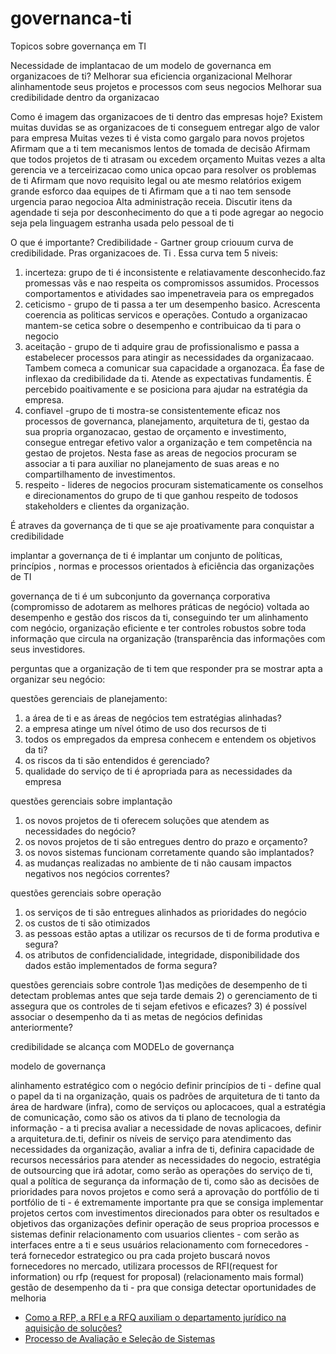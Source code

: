# governanca-ti
Topicos sobre governança em TI

Necessidade de implantacao de um modelo de governanca em organizacoes de ti?
Melhorar sua eficiencia organizacional
Melhorar alinhamentode seus projetos e processos com seus negocios
Melhorar sua credibilidade dentro da organizacao

Como é imagem das organizacoes de ti dentro das empresas hoje?
Existem muitas duvidas se as organizacoes de ti conseguem entregar algo de valor para empresa
Muitas vezes ti é vista como gargalo para novos projetos
Afirmam que a ti tem mecanismos lentos de tomada de decisão
Afirmam que todos projetos de ti atrasam ou excedem orçamento
Muitas vezes a alta gerencia ve a terceirizacao como unica opcao para resolver os problemas de ti
Afirmam que novo requisito legal ou ate mesmo relatórios exigem grande esforco daa equipes de ti
Afirmam que a ti nao tem sensode urgencia parao  negocioa
Alta administração receia. Discutir itens da agendade ti seja por desconhecimento do que a ti pode agregar ao negocio seja pela linguagem  estranha usada pelo pessoal de ti

O que é importante?
Credibilidade - Gartner group criouum curva de credibilidade. Pras organizacoes de. Ti . Essa curva tem 5  niveis:
1) incerteza: grupo de ti é inconsistente e relatiavamente desconhecido.faz promessas vãs e nao respeita os compromissos assumidos. Processos comportamentos e atividades sao impenetraveia para os empregados
2) ceticismo - grupo de ti passa a ter um desempenho basico. Acrescenta coerencia as politicas servicos e operações. Contudo a organizacao mantem-se cetica sobre o desempenho e contribuicao da ti para o negocio
3) aceitação - grupo de ti adquire grau de profissionalismo e passa a estabelecer processos para atingir as necessidades da organizacaao. Tambem comeca a comunicar sua capacidade a organozaca. Éa fase de inflexao da credibilidade da ti. Atende as expectativas fundamentis. É percebido poaitivamente e se posiciona para ajudar na estratégia da empresa.
4) confiavel -grupo de ti mostra-se consistentemente eficaz nos processos de governanca, planejamento, arquitetura de ti, gestao da sua propria organozacao, gestao de orçamento e investimento, consegue entregar efetivo valor a organização e tem competência na gestao de projetos. Nesta fase as areas de negocios procuram se associar a ti para  auxiliar no planejamento de suas areas e no compartilhamento de investimentos.
5) respeito - lideres de negocios procuram sistematicamente os conselhos e direcionamentos do grupo de ti que ganhou  respeito de todosos stakeholders e clientes da organização.


É atraves da governança de ti que se aje  proativamente para conquistar a credibilidade

implantar a governança de ti é implantar um conjunto de políticas, princípios , normas e processos orientados à eficiência das organizações de TI 

governança de ti é um subconjunto da governança corporativa (compromisso de adotarem as melhores práticas de negócio) voltada ao desempenho e gestão dos riscos da ti, conseguindo ter um alinhamento com negócio, organização eficiente e ter controles robustos sobre toda informação que circula na organização (transparência das informações com seus investidores.

perguntas que a organização de ti tem que responder pra se mostrar apta a organizar seu negócio:

questões gerenciais de planejamento:
1) a área de ti e as áreas de negócios tem estratégias alinhadas?
2) a empresa atinge um nível ótimo de uso dos recursos de ti
3) todos os empregados da empresa conhecem e entendem os objetivos da ti?
4) os riscos da ti são entendidos é gerenciado?
5) qualidade do serviço de ti é apropriada para as necessidades da empresa

questões gerenciais sobre implantação
1) os novos projetos de ti oferecem soluções que  atendem as necessidades do negócio?
2) os novos projetos de ti são entregues dentro do prazo e orçamento?
3) os novos sistemas funcionam corretamente quando são implantados?
4) as mudanças realizadas no ambiente de ti não causam impactos negativos nos negócios correntes?

questões gerenciais sobre operação
1) os serviços de ti são entregues alinhados as prioridades do negócio
2) os custos de ti são otimizados
3) as pessoas estão aptas a utilizar os recursos de ti de forma produtiva e segura?
4) os atributos de confidencialidade, integridade, disponibilidade dos dados estão implementados de forma segura?

questões gerenciais sobre controle
1)as medições de desempenho de ti detectam problemas antes que seja tarde demais
2) o gerenciamento de ti assegura que os controles de ti sejam efetivos e eficazes?
3) é possível associar o desempenho da ti as metas de negócios definidas anteriormente?

credibilidade se alcança com MODELo de governança

modelo de governança

alinhamento estratégico com o negócio 
definir princípios de ti - define qual o papel da ti na organização, quais os padrões de arquitetura de ti tanto da área de hardware (infra), como de serviços ou aplocacoes, qual a estratégia de comunicação, como são os ativos da ti
plano de tecnologia da informação - a ti precisa avaliar a necessidade de novas aplicacoes, definir a arquitetura.de.ti, definir os níveis de serviço para atendimento das necessidades da organização, avaliar a infra de ti, definira capacidade de recursos necessários para atender as necessidades do negocio, estratégia de outsourcing que irá adotar, como serão as operações do serviço de ti, qual a política de segurança da informação de ti, como são as decisões de prioridades para novos projetos e como será a aprovação do portfólio de ti
portfólio de ti - é extremamente importante pra que se consiga implementar projetos certos com investimentos direcionados para obter os resultados e objetivos das organizações
definir operação de seus proprioa processos e sistemas 
definir relacionamento com usuarios clientes - com serão as interfaces entre a ti e seus usuários
relacionamento com fornecedores - terá fornecedor estrategico ou pra cada projeto buscará novos fornecedores no mercado, utilizara processos de RFI(request for information) ou rfp (request for proposal) (relacionamento mais formal)
gestão de desempenho da ti - pra que consiga detectar oportunidades de melhoria

* [Como a RFP, a RFI e a RFQ auxiliam o departamento jurídico na aquisição de soluções?](http://blog.benner.com.br/rfp-rfi-rfq-auxiliam-o-departamento-juridico-na-aquisicao-de-solucoes)
* [Processo de Avaliação e Seleção de Sistemas](http://pt-br.gestao-de-ti.wikia.com/wiki/Processo_de_Avalia%C3%A7%C3%A3o_e_Sele%C3%A7%C3%A3o_de_Sistemas)
